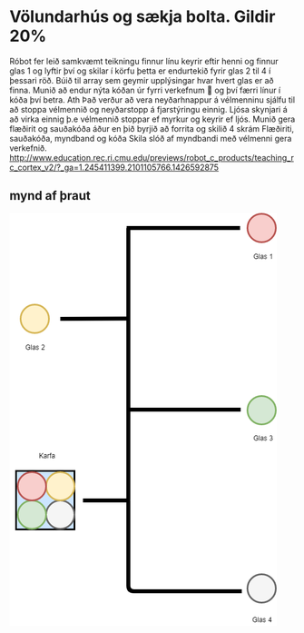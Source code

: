 # Völundarhús og sækja bolta. Gildir 20%
Róbot fer leið samkvæmt teikningu finnur línu keyrir eftir henni og finnur glas 1 og lyftir því og skilar í körfu þetta er endurtekið fyrir glas 2 til 4 í þessari röð. Búið til array sem geymir upplýsingar hvar hvert glas er að finna. 
Munið að endur nýta kóðan úr fyrri verkefnum  og því færri línur í kóða því betra.
Ath Það verður að vera neyðarhnappur á vélmenninu sjálfu til að stoppa vélmennið og neyðarstopp á fjarstýringu einnig. Ljósa skynjari á að virka einnig þ.e vélmennið stoppar ef myrkur og keyrir ef ljós.
Munið gera flæðirit og sauðakóða áður en þið byrjið að forrita og skilið 4 skrám
Flæðiriti, sauðakóða, myndband og kóða
Skila slóð af myndbandi með vélmenni gera verkefnið.
http://www.education.rec.ri.cmu.edu/previews/robot_c_products/teaching_rc_cortex_v2/?_ga=1.245411399.2101105766.1426592875
## mynd af þraut
![Braut](lager_fetch.png)
